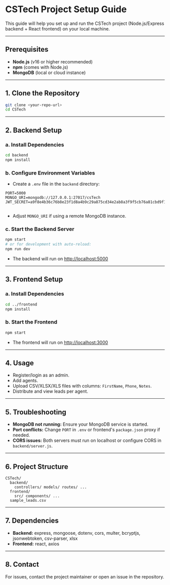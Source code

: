 # CSTech Project Setup Guide

This guide will help you set up and run the CSTech project (Node.js/Express backend + React frontend) on your local machine.

---

## Prerequisites
- **Node.js** (v16 or higher recommended)
- **npm** (comes with Node.js)
- **MongoDB** (local or cloud instance)

---

## 1. Clone the Repository
```bash
git clone <your-repo-url>
cd CSTech
```

---

## 2. Backend Setup

### a. Install Dependencies
```bash
cd backend
npm install
```

### b. Configure Environment Variables
- Create a `.env` file in the `backend` directory:

```
PORT=5000
MONGO_URI=mongodb://127.0.0.1:27017/csTech
JWT_SECRET=a9f8e4b36c76b8e23f1d8a4b9c29a875cd34e2ab8a3f9f5cb76a81cbd9f1e3a6e3d42f7a82e7a9a6


```
- Adjust `MONGO_URI` if using a remote MongoDB instance.

### c. Start the Backend Server
```bash
npm start
# or for development with auto-reload:
npm run dev
```
- The backend will run on [http://localhost:5000](http://localhost:5000)

---

## 3. Frontend Setup

### a. Install Dependencies
```bash
cd ../frontend
npm install
```

### b. Start the Frontend
```bash
npm start
```
- The frontend will run on [http://localhost:3000](http://localhost:3000)

---

## 4. Usage
- Register/login as an admin.
- Add agents.
- Upload CSV/XLSX/XLS files with columns: `FirstName`, `Phone`, `Notes`.
- Distribute and view leads per agent.

---

## 5. Troubleshooting
- **MongoDB not running:** Ensure your MongoDB service is started.
- **Port conflicts:** Change `PORT` in `.env` or frontend's `package.json` proxy if needed.
- **CORS issues:** Both servers must run on localhost or configure CORS in `backend/server.js`.

---

## 6. Project Structure
```
CSTech/
  backend/
    controllers/ models/ routes/ ...
  frontend/
    src/ components/ ...
  sample_leads.csv
```

---

## 7. Dependencies
- **Backend:** express, mongoose, dotenv, cors, multer, bcryptjs, jsonwebtoken, csv-parser, xlsx
- **Frontend:** react, axios

---

## 8. Contact
For issues, contact the project maintainer or open an issue in the repository.
